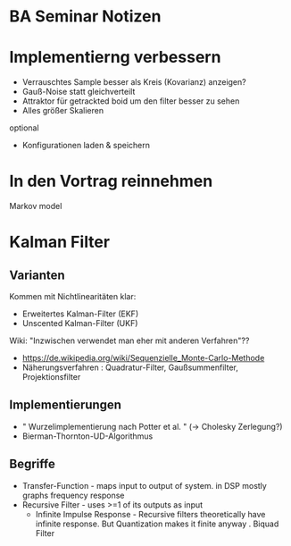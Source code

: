 BA Seminar Notizen
==================


# Implementierng verbessern
-	Verrauschtes Sample besser als Kreis (Kovarianz) anzeigen?
-	Gauß-Noise statt gleichverteilt
-	Attraktor für getrackted boid um den filter besser zu sehen
-	Alles größer Skalieren

optional
-	Konfigurationen laden & speichern

# In den Vortrag reinnehmen
Markov model 


# Kalman Filter

## Varianten
Kommen mit Nichtlinearitäten klar:

-	Erweitertes Kalman-Filter (EKF) 
-	Unscented Kalman-Filter (UKF)

Wiki: "Inzwischen verwendet man eher mit anderen Verfahren"??

-	https://de.wikipedia.org/wiki/Sequenzielle_Monte-Carlo-Methode
-	Näherungsverfahren : Quadratur-Filter, Gaußsummenfilter, Projektionsfilter

## Implementierungen
-	" Wurzelimplementierung nach Potter et al. " (-> Cholesky Zerlegung?)
-	Bierman-Thornton-UD-Algorithmus


## Begriffe

-	Transfer-Function - maps input to output of system. in DSP mostly graphs frequency response
-	Recursive Filter - uses >=1 of its outputs as input
	-	Infinite Impulse Response - Recursive filters theoretically have infinite response.
		But Quantization makes it finite anyway
.	Biquad Filter
